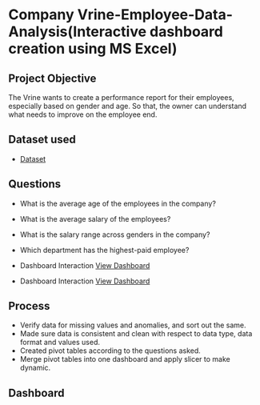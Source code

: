 # Company Vrine-Employee-Data-Analysis(Interactive dashboard creation using MS Excel)
## Project Objective
The Vrine wants to create a performance report for their employees, especially based on gender and age. So that, the owner can understand what needs to improve on the employee end.

## Dataset used
- <a href="https://github.com/afrina00-cyber/Data-Analysis-Dashboard/blob/main/Excel%20Project.xlsx">Dataset</a>

## Questions
- What is the average age of the employees in the company?
- What is the average salary of the employees?
- What is the salary range across genders in the company? 
- Which department has the highest-paid employee?
  
- Dashboard Interaction <a href="https://github.com/afrina00-cyber/Data-Analysis-Dashboard/blob/main/Screenshot%202025-10-28%20020417.png">View Dashboard</a>
- Dashboard Interaction <a href="https://github.com/afrina00-cyber/Data-Analysis-Dashboard/blob/main/Screenshot%202025-10-28%20020502.png">View Dashboard</a>

## Process
- Verify data for missing values and anomalies, and sort out the same.
- Made sure data is consistent and clean with respect to data type, data format and values used.
- Created pivot tables according to the questions asked.
- Merge pivot tables into one dashboard and apply slicer to make dynamic.  

## Dashboard
